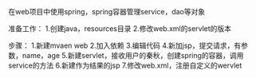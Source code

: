 在web项目中使用spring，spring容器管理service，dao等对象


准备工作：
    1.创建java，resources目录
    2.修改web.xml的servlet的版本
    
步骤：
    1.新建mvaen web
    2.加入依赖
    3.编辑代码
    4.新加jsp，提交请求，有参数，name，age
    5.新建servlet，接收用户的秦秋，创建spring的容器，调用service的方法
    6.新建作为结果的jsp
    7.修改web.xml，注册自定义的wervlet
    
    
